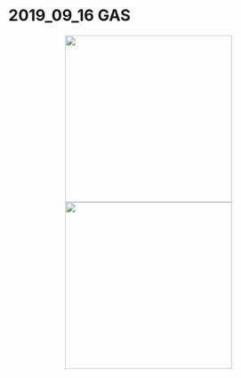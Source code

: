 # 2019_09_16 GAS



<center><img src="https://user-images.githubusercontent.com/48202492/66267791-a4c70b80-e870-11e9-8c10-e44688c9553c.jpg" width="300" height="300"></center>
<center><img src="https://user-images.githubusercontent.com/48202492/66267792-a7c1fc00-e870-11e9-8522-26a0ea119d78.jpg" width="300" height="300"></center>
